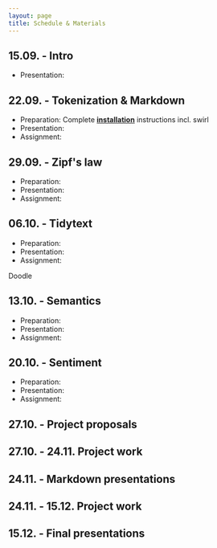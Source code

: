 ```yaml
---
layout: page
title: Schedule & Materials
---
```


## 15.09. - Intro

- Presentation:

## 22.09. - Tokenization & Markdown

- Preparation: Complete <a href="menu/installation"><b>installation</b></a> instructions incl. swirl
- Presentation:
- Assignment:

## 29.09. - Zipf's law

- Preparation:
- Presentation:
- Assignment:

## 06.10. - Tidytext

- Preparation:
- Presentation:
- Assignment:

Doodle

## 13.10. - Semantics

- Preparation:
- Presentation:
- Assignment:

## 20.10. - Sentiment

- Preparation:
- Presentation:
- Assignment:

## 27.10. - Project proposals

## 27.10. - 24.11. Project work

## 24.11. - Markdown presentations

## 24.11. - 15.12. Project work

## 15.12. - Final presentations

